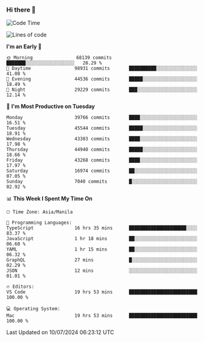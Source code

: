 ### Hi there 👋

<!--START_SECTION:waka-->
![Code Time](http://img.shields.io/badge/Code%20Time-5%2C344%20hrs%2041%20mins-blue)

![Lines of code](https://img.shields.io/badge/From%20Hello%20World%20I%27ve%20Written-113.2%20million%20lines%20of%20code-blue)

**I'm an Early 🐤** 

```text
🌞 Morning                68139 commits       ███████░░░░░░░░░░░░░░░░░░   28.29 % 
🌆 Daytime                98931 commits       ██████████░░░░░░░░░░░░░░░   41.08 % 
🌃 Evening                44536 commits       █████░░░░░░░░░░░░░░░░░░░░   18.49 % 
🌙 Night                  29229 commits       ███░░░░░░░░░░░░░░░░░░░░░░   12.14 % 
```
📅 **I'm Most Productive on Tuesday** 

```text
Monday                   39766 commits       ████░░░░░░░░░░░░░░░░░░░░░   16.51 % 
Tuesday                  45544 commits       █████░░░░░░░░░░░░░░░░░░░░   18.91 % 
Wednesday                43303 commits       ████░░░░░░░░░░░░░░░░░░░░░   17.98 % 
Thursday                 44940 commits       █████░░░░░░░░░░░░░░░░░░░░   18.66 % 
Friday                   43268 commits       ████░░░░░░░░░░░░░░░░░░░░░   17.97 % 
Saturday                 16974 commits       ██░░░░░░░░░░░░░░░░░░░░░░░   07.05 % 
Sunday                   7040 commits        █░░░░░░░░░░░░░░░░░░░░░░░░   02.92 % 
```


📊 **This Week I Spent My Time On** 

```text
🕑︎ Time Zone: Asia/Manila

💬 Programming Languages: 
TypeScript               16 hrs 35 mins      █████████████████████░░░░   83.37 % 
JavaScript               1 hr 18 mins        ██░░░░░░░░░░░░░░░░░░░░░░░   06.60 % 
YAML                     1 hr 15 mins        ██░░░░░░░░░░░░░░░░░░░░░░░   06.32 % 
GraphQL                  27 mins             █░░░░░░░░░░░░░░░░░░░░░░░░   02.29 % 
JSON                     12 mins             ░░░░░░░░░░░░░░░░░░░░░░░░░   01.01 % 

🔥 Editors: 
VS Code                  19 hrs 53 mins      █████████████████████████   100.00 % 

💻 Operating System: 
Mac                      19 hrs 53 mins      █████████████████████████   100.00 % 
```


 Last Updated on 10/07/2024 06:23:12 UTC
<!--END_SECTION:waka-->


<!--
**rad182/rad182** is a ✨ _special_ ✨ repository because its `README.md` (this file) appears on your GitHub profile.

Here are some ideas to get you started:

- 🔭 I’m currently working on ...
- 🌱 I’m currently learning ...
- 👯 I’m looking to collaborate on ...
- 🤔 I’m looking for help with ...
- 💬 Ask me about ...
- 📫 How to reach me: ...
- 😄 Pronouns: ...
- ⚡ Fun fact: ...
-->

